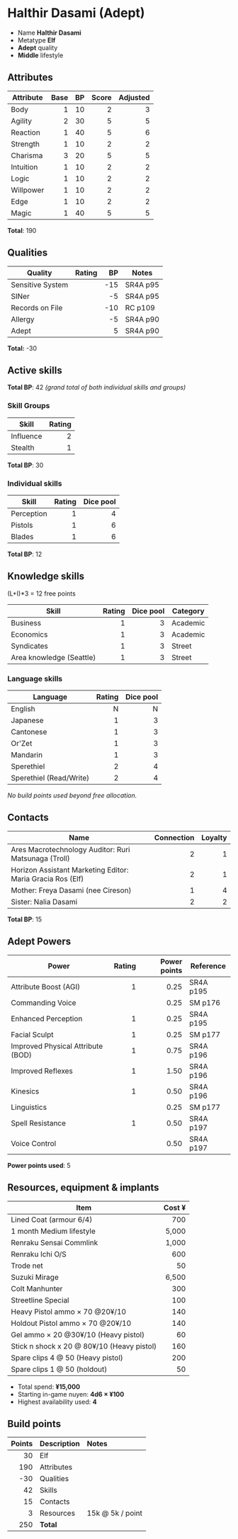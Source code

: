 # Halthir Dasami (Adept)

* Name **Halthir Dasami**
* Metatype **Elf**
* **Adept** quality
* **Middle** lifestyle

## Attributes

| Attribute     | Base  | BP    | Score | Adjusted  |
| ---------     | ----: | ----: | ----: | -------:  |
| Body          | 1     | 10    | 2     | 3         |
| Agility       | 2     | 30    | 5     | 5         |
| Reaction      | 1     | 40    | 5     | 6         |
| Strength      | 1     | 10    | 2     | 2         |
| Charisma      | 3     | 20    | 5     | 5         |
| Intuition     | 1     | 10    | 2     | 2         |
| Logic         | 1     | 10    | 2     | 2         |
| Willpower     | 1     | 10    | 2     | 2         |
| Edge          | 1     | 10    | 2     | 2         |
| Magic         | 1     | 40    | 5     | 5         |

**Total**: 190

## Qualities

| Quality           | Rating    | BP    |  Notes    |
| ---------         | ----:     | ----: | --------- |
| Sensitive System  |           | -15   | SR4A p95  |
| SINer             |           | -5    | SR4A p95  |
| Records on File   |           | -10   | RC p109   |
| Allergy           |           | -5    | SR4A p90  |
| Adept             |           |  5    | SR4A p90  |

**Total:** -30

## Active skills

**Total BP**: 42 _(grand total of both individual skills and groups)_

### Skill Groups

| Skill             | Rating    |
| -----             | -----:    |
| Influence         | 2         |
| Stealth           | 1         |

**Total BP**: 30

### Individual skills

| Skill             | Rating    | Dice pool |
| -----             | -----:    | --------: |
| Perception        | 1         | 4         |
| Pistols           | 1         | 6         |
| Blades            | 1         | 6         |

**Total BP**: 12

## Knowledge skills

(L+I)*3 = 12 free points

| Skill                         | Rating    | Dice pool | Category  |
| -----                         | -----:    | --------: | --------  |
| Business                      | 1         | 3         | Academic  |
| Economics                     | 1         | 3         | Academic  |
| Syndicates                    | 1         | 3         | Street    |
| Area knowledge (Seattle)      | 1         | 3         | Street    |

### Language skills

| Language                      | Rating    | Dice pool |
| -----                         | -----:    | --------: |
| English                       | N         | N         |
| Japanese                      | 1         | 3         |
| Cantonese                     | 1         | 3         |
| Or'Zet                        | 1         | 3         |
| Mandarin                      | 1         | 3         |
| Sperethiel                    | 2         | 4         |
| Sperethiel (Read/Write)       | 2         | 4         |

_No build points used beyond free allocation._

## Contacts

| Name                                                          | Connection    | Loyalty   |
| -----                                                         | ---------:    | ------:   |
| Ares Macrotechnology Auditor: Ruri Matsunaga (Troll)          | 2             | 1         |
| Horizon Assistant Marketing Editor: Maria Gracia Ros (Elf)    | 2             | 1         |
| Mother: Freya Dasami (nee Cireson)                            | 1             | 4         |
| Sister: Nalia Dasami                                          | 2             | 2         |

**Total BP**: 15

## Adept Powers

| Power                             | Rating    | Power points  | Reference |
| -----                             | -----:    | -----:        | --------- |
| Attribute Boost (AGI)             | 1         | 0.25          | SR4A p195 |
| Commanding Voice                  |           | 0.25          | SM p176   |
| Enhanced Perception               | 1         | 0.25          | SR4A p195 |
| Facial Sculpt                     | 1         | 0.25          | SM p177   |
| Improved Physical Attribute (BOD) | 1         | 0.75          | SR4A p196 |
| Improved Reflexes                 | 1         | 1.50          | SR4A p196 |
| Kinesics                          | 1         | 0.50          | SR4A p196 |
| Linguistics                       |           | 0.25          | SM p177   |
| Spell Resistance                  | 1         | 0.50          | SR4A p197 |
| Voice Control                     |           | 0.50          | SR4A p197 |

**Power points used**: 5

## Resources, equipment & implants

| Item                              | Cost ¥    |
| ----                              | -----:    |
| Lined Coat (armour 6/4)           | 700       |
| 1 month Medium lifestyle          | 5,000     |
| Renraku Sensai Commlink           | 1,000     |
| Renraku Ichi O/S                  | 600       |
| Trode net                         | 50        |
| Suzuki Mirage                     | 6,500     |
| Colt Manhunter                    | 300       |
| Streetline Special                | 100       |
| Heavy Pistol ammo × 70 @20¥/10        | 140       |
| Holdout Pistol ammo × 70 @20¥/10        | 140       |
| Gel ammo × 20 @30¥/10 (Heavy pistol)      | 60        |
| Stick n shock	x 20 @ 80¥/10 (Heavy pistol)	| 160 |
| Spare clips	4 @ 50	 (Heavy pistol)    | 200 |
| Spare clips	1 @ 50	(holdout)          | 50 |

* Total spend: **¥15,000**
* Starting in-game nuyen: **4d6 × ¥100**
* Highest availability used: **4**

## Build points

| Points    | Description          | Notes              |
| -----:    | -----------          | :-----             |
| 30        | Elf                  |                    |
| 190       | Attributes           |                    |
| -30       | Qualities            |                    |
| 42        | Skills               |                    |
| 15        | Contacts             |                    |
| 3         | Resources            | 15k @ 5k / point   |
| 250       | **Total**            |                    |